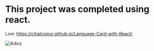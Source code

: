 # This project was completed using react.

Live:   https://cihatcopur.github.io/Language-Card-with-React/

![Adsız](https://user-images.githubusercontent.com/109276013/197782429-d673d3d8-5d1f-424c-a268-fcb2af91aa46.png)
